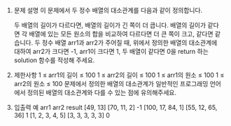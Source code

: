 1. 문제 설명
   이 문제에서 두 정수 배열의 대소관계를 다음과 같이 정의합니다.

   두 배열의 길이가 다르다면, 배열의 길이가 긴 쪽이 더 큽니다.
   배열의 길이가 같다면 각 배열에 있는 모든 원소의 합을 비교하여 다르다면 더 큰 쪽이 크고, 같다면 같습니다.
   두 정수 배열 arr1과 arr2가 주어질 때, 위에서 정의한 배열의 대소관계에 대하여 arr2가 크다면 -1, arr1이 크다면 1, 두 배열이 같다면 0을 return 하는 solution 함수를 작성해 주세요.

2. 제한사항
   1 ≤ arr1의 길이 ≤ 100
   1 ≤ arr2의 길이 ≤ 100
   1 ≤ arr1의 원소 ≤ 100
   1 ≤ arr2의 원소 ≤ 100
   문제에서 정의한 배열의 대소관계가 일반적인 프로그래밍 언어에서 정의된 배열의 대소관계와 다를 수 있는 점에 유의해주세요.

3. 입출력 예
   arr1 arr2 result
   [49, 13] [70, 11, 2] -1
   [100, 17, 84, 1] [55, 12, 65, 36] 1
   [1, 2, 3, 4, 5] [3, 3, 3, 3, 3] 0
